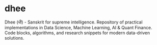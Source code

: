 # dhee
Dhee (धी) - Sanskrit for supreme intelligence. Repository of practical implementations in Data Science, Machine Learning, AI &amp; Quant Finance. Code blocks, algorithms, and research snippets for modern data-driven solutions.
